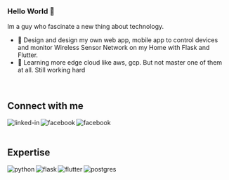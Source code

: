 ### Hello World 👋
Im a guy who fascinate a new thing about technology.
- 🔭 Design and design my own web app, mobile app to control devices and monitor Wireless Sensor Network on my Home with Flask and Flutter.
- 🌱 Learning more edge cloud like aws, gcp. But not master one of them at all. Still working hard
<br>
<h2> Connect with me</h2>
<a href="https://www.linkedin.com/in/thesi2012/"><img align="left" alt="linked-in" src="https://img.shields.io/badge/linkedin-%230077B5.svg?&style=for-the-badge&logo=linkedin&logoColor=white" /> </a>
<a href="https://www.facebook.com/qkiena14/"><img align="left" alt="facebook" src="https://img.shields.io/badge/facebook-%231877F2.svg?&style=for-the-badge&logo=facebook&logoColor=white" /></a>
<a href="https://hashnode.com/@KeanJ1401"><img align="left" alt="facebook" src="https://img.shields.io/badge/Hashnode-2962FF?style=for-the-badge&logo=hashnode&logoColor=white" /></a>

<br>
<br>
<h2> Expertise</h2>
<img align="left" alt="python" src="https://img.shields.io/badge/Python-3776AB?style=for-the-badge&logo=python&logoColor=white" />
<img align="left" alt="flask" src="https://img.shields.io/badge/Flask-000000?style=for-the-badge&logo=flask&logoColor=white" />
<img align="left" alt="flutter" src="https://img.shields.io/badge/Flutter-02569B?style=for-the-badge&logo=flutter&logoColor=white" />
<img align="left" alt="postgres" src="https://img.shields.io/badge/postgres-%23316192.svg?&style=for-the-badge&logo=postgresql&logoColor=white" />
<br>
<br>
